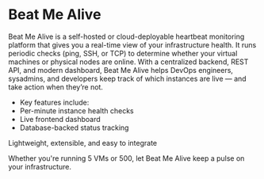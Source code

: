 # Beat Me Alive
Beat Me Alive is a self-hosted or cloud-deployable heartbeat monitoring platform that gives you a real-time view of your infrastructure health. It runs periodic checks (ping, SSH, or TCP) to determine whether your virtual machines or physical nodes are online. With a centralized backend, REST API, and modern dashboard, Beat Me Alive helps DevOps engineers, sysadmins, and developers keep track of which instances are live — and take action when they’re not.

- Key features include:
- Per-minute instance health checks
- Live frontend dashboard
- Database-backed status tracking

Lightweight, extensible, and easy to integrate

Whether you're running 5 VMs or 500, let Beat Me Alive keep a pulse on your infrastructure.

